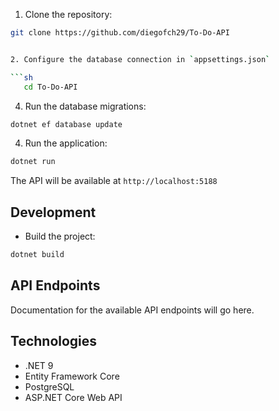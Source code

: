 1. Clone the repository:

```sh
git clone https://github.com/diegofch29/To-Do-API


2. Configure the database connection in `appsettings.json`

```sh
   cd To-Do-API
```

4. Run the database migrations:

```sh
dotnet ef database update
```

4. Run the application:

```sh
dotnet run
```

The API will be available at `http://localhost:5188`

## Development

- Build the project:

```sh
dotnet build
```

## API Endpoints

Documentation for the available API endpoints will go here.

## Technologies

- .NET 9
- Entity Framework Core
- PostgreSQL
- ASP.NET Core Web API
